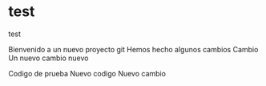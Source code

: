 # test
test


Bienvenido a un nuevo proyecto git
Hemos hecho algunos cambios
Cambio
Un nuevo cambio
nuevo

Codigo de prueba
Nuevo codigo
Nuevo cambio